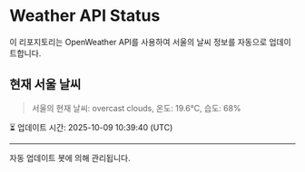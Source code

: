 
# Weather API Status

이 리포지토리는 OpenWeather API를 사용하여 서울의 날씨 정보를 자동으로 업데이트합니다.

## 현재 서울 날씨
> 서울의 현재 날씨: overcast clouds, 온도: 19.6°C, 습도: 68%

⏳ 업데이트 시간: 2025-10-09 10:39:40 (UTC)

---
자동 업데이트 봇에 의해 관리됩니다.
